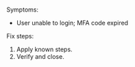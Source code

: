 # 

Symptoms:
- User unable to login; MFA code expired

Fix steps:
1. Apply known steps.
2. Verify and close.
